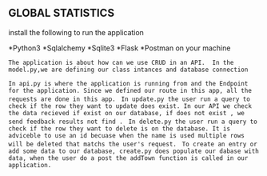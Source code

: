 ## GLOBAL STATISTICS
install the following to run the application

*Python3
*Sqlalchemy
*Sqlite3
*Flask
*Postman on your machine

`The application is about how can we use CRUD in an API. 
In the model.py,we are defining our class intances and database connection
`

`In api.py is where the application is running from and the Endpoint for the application.
Since we defined our route in this app, all the requests are done in this app.
`
`In update.py the user run a query to check if the row they want to update does exist. In our API we check the data recieved if exist on our database, if does not exist , we send feedback results not find .
`
`In delete.py the user run a query to check if the row they want to delete is on the database. It is adviceble to use an id becuase when the name is used multiple rows will be deleted that matchs the user's request.
`
`To create an entry or add some data to our database, create.py does populate our dabase with data, when the user do a post the addTown function is called in our application.
`
